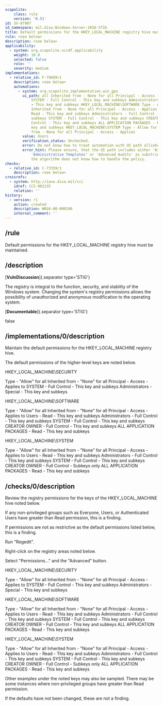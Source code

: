 ```yaml
---
scapolite:
    class: rule
    version: '0.51'
id: SV-87907
id_namespace: mil.disa.Windows-Server-2016-STIG
title: Default permissions for the HKEY_LOCAL_MACHINE registry hive must be maintained.
rule: <see below>
description: <see below>
applicability:
  - system: org.scapolite.xccdf.applicability
    weight: 10.0
    selected: false
    role: ''
    severity: medium
implementations:
  - relative_id: F-79699r1
    description: <see below>
    automations:
      - system: org.scapolite.implementation.win_gpo
        ui_path: all Inherited from - None for all Principal - Access - Applies to
            SYSTEM - Full Control - This key and subkeys Administrators - Special
            - This key and subkeys HKEY_LOCAL_MACHINE\SOFTWARE Type - Allow for all
            Inherited from - None for all Principal - Access - Applies to Users -
            Read - This key and subkeys Administrators - Full Control - This key and
            subkeys SYSTEM - Full Control - This key and subkeys CREATOR OWNER - Full
            Control - This key and subkeys ALL APPLICATION PACKAGES - Read - This
            key and subkeys HKEY_LOCAL_MACHINE\SYSTEM Type - Allow for all Inherited
            from - None for all Principal - Access - Applies
        value: Users
        verification_status: Unchecked.
        error: Do not know how to treat automation with UI path allinheritedfrom-noneforallprincipal-access-appliestosystem-fullcontrol-thiskeyandsubkeysadministrators-special-thiskeyandsubkeyshkey_local_machine\softwaretype-allowforallinheritedfrom-noneforallprincipal-access-appliestousers-read-thiskeyandsubkeysadministrators-fullcontrol-thiskeyandsubkeyssystem-fullcontrol-thiskeyandsubkeyscreatorowner-fullcontrol-thiskeyandsubkeysallapplicationpackages-read-thiskeyandsubkeyshkey_local_machine\systemtype-allowforallinheritedfrom-noneforallprincipal-access-applies
        error_hint: Please ensure, that the UI path includes either 'Windows Settings',
            'Administrative Templates' or 'Advanced Audits' as substring.Otherwise,
            the algorithm does not know how to handle the policy.
checks:
  - relative_id: C-73359r1
    description: <see below>
crossrefs:
  - system: http://iase.disa.mil/cci
    idref: CCI-002235
    relation: ''
history:
  - version: r1
    action: created
    description: WN16-00-000190
    internal_comment: ''
---
```



## /rule

Default permissions for the HKEY_LOCAL_MACHINE registry hive must be maintained.

## /description

[**VulnDiscussion**]{.separator type='STIG'}

The registry is integral to the function, security, and stability of the Windows system. Changing the system's registry permissions allows the possibility of unauthorized and anonymous modification to the operating system.

[**Documentable**]{.separator type='STIG'}

false

## /implementations/0/description

Maintain the default permissions for the HKEY_LOCAL_MACHINE registry hive.

The default permissions of the higher-level keys are noted below.

HKEY_LOCAL_MACHINE\SECURITY

Type - "Allow" for all
Inherited from - "None" for all
Principal - Access - Applies to
SYSTEM - Full Control - This key and subkeys
Administrators - Special - This key and subkeys

HKEY_LOCAL_MACHINE\SOFTWARE

Type - "Allow" for all
Inherited from - "None" for all
Principal - Access - Applies to
Users - Read - This key and subkeys
Administrators - Full Control - This key and subkeys
SYSTEM - Full Control - This key and subkeys
CREATOR OWNER - Full Control - This key and subkeys
ALL APPLICATION PACKAGES - Read - This key and subkeys

HKEY_LOCAL_MACHINE\SYSTEM

Type - "Allow" for all
Inherited from - "None" for all
Principal - Access - Applies to
Users - Read - This key and subkeys
Administrators - Full Control - This key and subkeys
SYSTEM - Full Control - This key and subkeys
CREATOR OWNER - Full Control - Subkeys only
ALL APPLICATION PACKAGES - Read - This key and subkeys

## /checks/0/description

Review the registry permissions for the keys of the HKEY_LOCAL_MACHINE hive noted below.

If any non-privileged groups such as Everyone, Users, or Authenticated Users have greater than Read permission, this is a finding.

If permissions are not as restrictive as the default permissions listed below, this is a finding.

Run "Regedit".

Right-click on the registry areas noted below.

Select "Permissions..." and the "Advanced" button.

HKEY_LOCAL_MACHINE\SECURITY

Type - "Allow" for all
Inherited from - "None" for all
Principal - Access - Applies to
SYSTEM - Full Control - This key and subkeys
Administrators - Special - This key and subkeys

HKEY_LOCAL_MACHINE\SOFTWARE

Type - "Allow" for all
Inherited from - "None" for all
Principal - Access - Applies to
Users - Read - This key and subkeys
Administrators - Full Control - This key and subkeys
SYSTEM - Full Control - This key and subkeys
CREATOR OWNER - Full Control - This key and subkeys
ALL APPLICATION PACKAGES - Read - This key and subkeys

HKEY_LOCAL_MACHINE\SYSTEM

Type - "Allow" for all
Inherited from - "None" for all
Principal - Access - Applies to
Users - Read - This key and subkeys
Administrators - Full Control - This key and subkeys
SYSTEM - Full Control - This key and subkeys
CREATOR OWNER - Full Control - Subkeys only
ALL APPLICATION PACKAGES - Read - This key and subkeys

Other examples under the noted keys may also be sampled. There may be some instances where non-privileged groups have greater than Read permission.

If the defaults have not been changed, these are not a finding.
